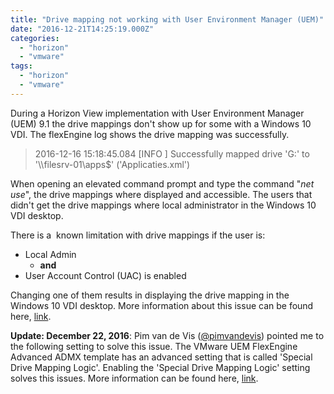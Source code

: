 ```yaml
---
title: "Drive mapping not working with User Environment Manager (UEM)"
date: "2016-12-21T14:25:19.000Z"
categories: 
  - "horizon"
  - "vmware"
tags: 
  - "horizon"
  - "vmware"
---
```


During a Horizon View implementation with User Environment Manager (UEM) 9.1 the drive mappings don't show up for some with a Windows 10 VDI. The flexEngine log shows the drive mapping was successfully.

> 2016-12-16 15:18:45.084 \[INFO \] Successfully mapped drive 'G:' to '\\\\filesrv-01\\apps$' ('Applicaties.xml')

When opening an elevated command prompt and type the command "_net use_", the drive mappings where displayed and accessible. The users that didn't get the drive mappings where local administrator in the Windows 10 VDI desktop.

There is a  known limitation with drive mappings if the user is:

- Local Admin
    - **and**
- User Account Control (UAC) is enabled

Changing one of them results in displaying the drive mapping in the Windows 10 VDI desktop. More information about this issue can be found here, [link](https://communities.vmware.com/message/2609027#2609027).

**Update: December 22, 2016**: Pim van de Vis ([@pimvandevis](https://twitter.com/pimvandevis)) pointed me to the following setting to solve this issue. The VMware UEM FlexEngine Advanced ADMX template has an advanced setting that is called 'Special Drive Mapping Logic'. Enabling the 'Special Drive Mapping Logic' setting solves this issues. More information can be found here, [link](https://kb.vmware.com/selfservice/microsites/search.do?language=en_US&cmd=displayKC&externalId=2145286).
